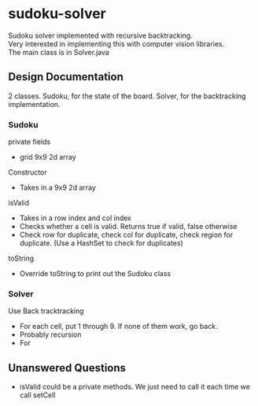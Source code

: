 # sudoku-solver
Sudoku solver implemented with recursive backtracking.     
Very interested in implementing this with computer vision libraries.      
The main class is in Solver.java

## Design Documentation
2 classes.
Sudoku, for the state of the board.
Solver, for the backtracking implementation.

### Sudoku
private fields
- grid 9x9 2d array

Constructor
- Takes in a 9x9 2d array

isValid
- Takes in a row index and col index
- Checks whether a cell is valid. Returns true if valid, false otherwise
- Check row for duplicate, check col for duplicate, check region for duplicate. (Use a HashSet to check for duplicates)

toString
- Override toString to print out the Sudoku class

### Solver
Use Back tracktracking
- For each cell, put 1 through 9. If none of them work, go back.
- Probably recursion
- For 

## Unanswered Questions
- isValid could be a private methods. We just need to call it each time we call setCell
